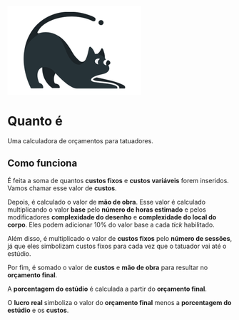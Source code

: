 ![Caxi, um dos gatinhos do Quanto é](src/assets/gatinho22.png)

# Quanto é

Uma calculadora de orçamentos para tatuadores.

## Como funciona

É feita a soma de quantos **custos fixos** e **custos variáveis** forem inseridos.
Vamos chamar esse valor de **custos**.

Depois, é calculado o valor de **mão de obra**. Esse valor é calculado multiplicando o valor
**base** pelo **número de horas estimado** e pelos modificadores **complexidade do desenho** e
**complexidade do local do corpo**. Eles podem adicionar 10% do valor base a cada _tick_ habilitado.

Além disso, é multiplicado o valor de **custos fixos** pelo **número de sessões**, já que eles
simbolizam custos fixos para cada vez que o tatuador vai até o estúdio.

Por fim, é somado o valor de **custos** e **mão de obra** para resultar no **orçamento final**.

A **porcentagem do estúdio** é calculada a partir do **orçamento final**.

O **lucro real** simboliza o valor do **orçamento final** menos a **porcentagem do estúdio** e os **custos**.
